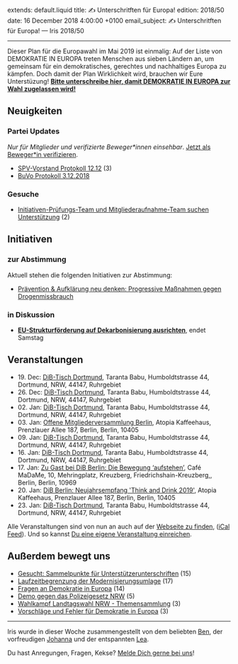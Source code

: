 
extends: default.liquid
title: ✍️ Unterschritften für Europa!
edition: 2018/50
date: 16 December 2018 4:00:00 +0100
email_subject: ✍️ Unterschritften für Europa! — Iris 2018/50

---

Dieser Plan für die Europawahl im Mai 2019 ist einmalig: Auf der Liste von DEMOKRATIE IN EUROPA treten Menschen aus sieben Ländern an, um gemeinsam für ein demokratisches, gerechtes und nachhaltiges Europa zu kämpfen. Doch damit der Plan Wirklichkeit wird, brauchen wir Eure Unterstüzung! **[Bitte unterschreibe hier, damit DEMOKRATIE IN EUROPA zur Wahl zugelassen wird!](https://www.deineuropa.jetzt/unterschriften-wahlkampf/?ref=ndiem1l1)**


## Neuigkeiten

### Partei Updates

_Nur für Mitglieder und verifizierte Beweger\*innen einsehbar_. [Jetzt als Beweger\*in verifizieren](https://bewegung.jetzt/bewegerin-werden/).

 - [SPV-Vorstand Protokoll 12.12](https://marktplatz.bewegung.jetzt/t/spv-vorstand-protokoll-12-12/27067) (3)
 - [BuVo Protokoll 3.12.2018](https://marktplatz.bewegung.jetzt/t/buvo-protokoll-3-12-2018/26993)

### Gesuche

 - [Initiativen-Prüfungs-Team und Mitgliederaufnahme-Team suchen Unterstützung](https://marktplatz.bewegung.jetzt/t/initiativen-pruefungs-team-und-mitgliederaufnahme-team-suchen-unterstuetzung/26996) (2)

## Initiativen

### zur Abstimmung
Aktuell stehen die folgenden Initiativen zur Abstimmung:

 - [Prävention & Aufklärung neu denken: Progressive Maßnahmen gegen Drogenmissbrauch](https://abstimmen.bewegung.jetzt/initiative/204-pravention-aufklarung-neu-denken-progressive-manahmen-gegen-drogenmissbrauch)

### in Diskussion
 - **[EU-Strukturförderung auf Dekarbonisierung ausrichten](https://abstimmen.bewegung.jetzt/initiative/209-eu-strukturforderung-auf-dekarbonisierung-ausrichten)**, endet Samstag


## Veranstaltungen

 - 19.&nbsp;Dec: [DiB-Tisch Dortmund](https://bewegung.jetzt/veranstaltungen/dib-tisch-dortmund-2018-12-19/), Taranta Babu, Humboldtstrasse 44, Dortmund, NRW, 44147, Ruhrgebiet
 - 26.&nbsp;Dec: [DiB-Tisch Dortmund](https://bewegung.jetzt/veranstaltungen/dib-tisch-dortmund-2018-12-26/), Taranta Babu, Humboldtstrasse 44, Dortmund, NRW, 44147, Ruhrgebiet
 - 02.&nbsp;Jan: [DiB-Tisch Dortmund](https://bewegung.jetzt/veranstaltungen/dib-tisch-dortmund-2019-01-02/), Taranta Babu, Humboldtstrasse 44, Dortmund, NRW, 44147, Ruhrgebiet
 - 03.&nbsp;Jan: [Offene Mitgliederversammlung Berlin](https://bewegung.jetzt/veranstaltungen/offene-mitgliederversammlung-berlin/), Atopia Kaffeehaus, Prenzlauer Allee 187, Berlin, Berlin, 10405
 - 09.&nbsp;Jan: [DiB-Tisch Dortmund](https://bewegung.jetzt/veranstaltungen/dib-tisch-dortmund-2019-01-09/), Taranta Babu, Humboldtstrasse 44, Dortmund, NRW, 44147, Ruhrgebiet
 - 16.&nbsp;Jan: [DiB-Tisch Dortmund](https://bewegung.jetzt/veranstaltungen/dib-tisch-dortmund-2019-01-16/), Taranta Babu, Humboldtstrasse 44, Dortmund, NRW, 44147, Ruhrgebiet
 - 17.&nbsp;Jan: [Zu Gast bei DiB Berlin: Die Bewegung ‘aufstehen’](https://bewegung.jetzt/veranstaltungen/zu-gast-bei-dib-berlin-die-bewegung-aufstehen/), Café MaDaMe, 10, Mehringplatz, Kreuzberg, Friedrichshain-Kreuzberg,, Berlin, Berlin, 10969
 - 20.&nbsp;Jan: [DiB Berlin: Neujahrsempfang 'Think and Drink 2019'](https://bewegung.jetzt/veranstaltungen/dib-berlin-neujahrsempfang-think-and-drink-2019/), Atopia Kaffeehaus, Prenzlauer Allee 187, Berlin, Berlin, 10405
 - 23.&nbsp;Jan: [DiB-Tisch Dortmund](https://bewegung.jetzt/veranstaltungen/dib-tisch-dortmund-2019-01-23/), Taranta Babu, Humboldtstrasse 44, Dortmund, NRW, 44147, Ruhrgebiet

Alle Veranstaltungen sind von nun an auch auf der [Webseite zu finden](https://bewegung.jetzt/veranstaltungen/), ([iCal Feed](https://bewegung.jetzt/?ical=1)). Und so kannst [Du eine eigene Veranstaltung einreichen](https://marktplatz.bewegung.jetzt/t/eine-veranstaltung-auf-der-webseite-einreichen/21379).


## Außerdem bewegt uns

 - [Gesucht: Sammelpunkte für Unterstützerunterschriften](https://marktplatz.bewegung.jetzt/t/gesucht-sammelpunkte-fuer-unterstuetzerunterschriften/27046) (15)
 - [Laufzeitbegrenzung der Modernisierungsumlage](https://marktplatz.bewegung.jetzt/t/laufzeitbegrenzung-der-modernisierungsumlage/27038) (17)
 - [Fragen an Demokratie in Europa](https://marktplatz.bewegung.jetzt/t/fragen-an-demokratie-in-europa/27035) (14)
- [Demo gegen das Polizeigesetz NRW](https://marktplatz.bewegung.jetzt/t/demo-gegen-das-polizeigesetz-nrw/26988) (5)
 - [Wahlkampf Landtagswahl NRW - Themensammlung](https://marktplatz.bewegung.jetzt/t/wahlkampf-landtagswahl-nrw-themensammlung/27065) (3)
 - [Vorschläge und Fehler für Demokratie in Europa](https://marktplatz.bewegung.jetzt/t/vorschlaege-und-fehler-fuer-demokratie-in-europa/27036) (3)


---

Iris wurde in dieser Woche zusammengestellt von dem beliebten [Ben](https://marktplatz.bewegung.jetzt/u/Ben/), der vorfreudigen [Johanna](https://marktplatz.bewegung.jetzt/u/Johanna/) und der entspannten [Lea](https://marktplatz.bewegung.jetzt/u/Leia/).

Du hast Anregungen, Fragen, Kekse? [Melde Dich gerne bei uns](https://marktplatz.bewegung.jetzt/t/neu-iris-die-woechtliche-zusammenfasssung-zum-sonntagsbrunch/10990)!

